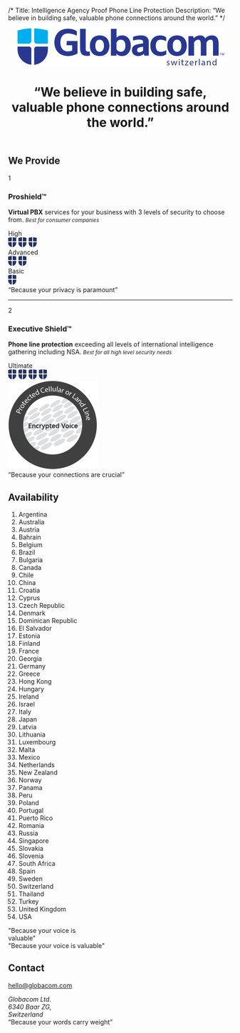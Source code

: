 /*
Title: Intelligence Agency Proof Phone Line Protection
Description: “We believe in building safe, valuable phone connections around the world.”
*/

<header class="text-center" id="header">
	<div class="container">
		<img src="themes/bootstrap/img/logo.png" alt="Globacom" width="465" height="85" class="img-responsive hidden-xs logo">
		<div class="tagline">
			<div class="row">
				<div class="col-md-12 col-lg-8 col-lg-offset-2">
					<h1>“We believe in building safe, valuable phone connections around the world.”</h1>
				</div>
			</div>
		</div>
	</div>
</header>

<section class="one" id="we-provide">
	<div class="container">
		<h2>We Provide <span class="divider">&nbsp;</span></h2>
		<div class="row consumer">
			<div class="col-sm-2 col-md-2 big-number">
				1
			</div>
			<div class="col-sm-10 col-md-4">
				<h3>Proshield<span class="tm">&trade;</span></h3>
				<p class="lead"><strong>Virtual PBX</strong> services for your business with 3 levels of security to choose from. <span><small><em>Best for consumer companies</em></small></span></p>
			</div>
			<div class="col-sm-12 col-md-3 levels levels-consumer">
				<div class="level">
					<span>High</span>
					<div class="rating pull-right">
						<img src="themes/bootstrap/img/shield-blue.png" width="19" height="22" alt="Shield">
						<img src="themes/bootstrap/img/shield-blue.png" width="19" height="22" alt="Shield">
						<img src="themes/bootstrap/img/shield-blue.png" width="19" height="22" alt="Shield">
					</div>
				</div>
				<div class="level">
					<span>Advanced</span>
					<div class="rating pull-right">
						<img src="themes/bootstrap/img/shield-blue.png" width="19" height="22" alt="Shield">
						<img src="themes/bootstrap/img/shield-blue.png" width="19" height="22" alt="Shield">
					</div>
				</div>
				<div class="level">
					<span>Basic</span>
					<div class="rating pull-right">
						<img src="themes/bootstrap/img/shield-blue.png" width="19" height="22" alt="Shield">
					</div>
				</div>
			</div>
			<div class="col-sm-12 col-md-3 text-center belief">
				“Because your privacy is paramount”
			</div>
		</div>
		<hr>
		<div class="row executive">
			<div class="col-sm-2 col-md-2 big-number">
				2
			</div>
			<div class="col-sm-10 col-md-4">
				<h3>Executive Shield<span class="tm">&trade;</span></h3>
				<p class="lead"><strong>Phone line protection</strong> exceeding all levels of international intelligence gathering including NSA. <span><small><em>Best for all high level security needs</em></small></span></p>
			</div>
			<div class="col-sm-12 col-md-3 levels levels-executive">
				<div class="level">
					<span>Ultimate</span>
					<div class="rating pull-right">
						<img src="themes/bootstrap/img/shield-blue.png" width="19" height="22" alt="Shield">
						<img src="themes/bootstrap/img/shield-blue.png" width="19" height="22" alt="Shield">
						<img src="themes/bootstrap/img/shield-blue.png" width="19" height="22" alt="Shield">
						<img src="themes/bootstrap/img/shield-blue.png" width="19" height="22" alt="Shield">
					</div>
				</div>
				<div class="level">
					<img src="themes/bootstrap/img/phone-line2.png" alt="" width="201" height="199" class="img-responsive center-block">
				</div>
			</div>
			<div class="col-sm-12 col-md-3 text-center belief">
				“Because your connections are crucial”
			</div>
		</div>
	</div>
</section>

<section class="two" id="availability">
	<div class="container">
		<h2>Availability <span class="divider">&nbsp;</span></h2>
		<div class="row">
			<div class="col-md-8 col-md-offset-1">
				<ol class="list-unstyled countries">
					<li>Argentina</li>
					<li>Australia</li>
					<li>Austria</li>
					<li>Bahrain</li>
					<li>Belgium</li>
					<li>Brazil</li>
					<li>Bulgaria</li>
					<li>Canada</li>
					<li>Chile</li>
					<li>China</li>
					<li>Croatia</li>
					<li>Cyprus</li>
					<li>Czech Republic</li>
					<li>Denmark</li>
					<li>Dominican Republic</li>
					<li>El Salvador</li>
					<li>Estonia</li>
					<li>Finland</li>
					<li>France</li>
					<li>Georgia</li>
					<li>Germany</li>
					<li>Greece</li>
					<li>Hong Kong</li>
					<li>Hungary</li>
					<li>Ireland</li>
					<li>Israel</li>
					<li>Italy</li>
					<li>Japan</li>
					<li>Latvia</li>
					<li>Lithuania</li>
					<li>Luxembourg</li>
					<li>Malta</li>
					<li>Mexico</li>
					<li>Netherlands</li>
					<li>New Zealand</li>
					<li>Norway</li>
					<li>Panama</li>
					<li>Peru</li>
					<li>Poland</li>
					<li>Portugal</li>
					<li>Puerto Rico</li>
					<li>Romania</li>
					<li>Russia</li>
					<li>Singapore</li>
					<li>Slovakia</li>
					<li>Slovenia</li>
					<li>South Africa</li>
					<li>Spain</li>
					<li>Sweden</li>
					<li>Switzerland</li>
					<li>Thailand</li>
					<li>Turkey</li>
					<li>United Kingdom</li>
					<li>USA</li>
				</ol>
			</div>
			<div class="col-md-3 visible-md visible-lg text-center belief">
				"Because your voice is <br>valuable"
			</div>
			<div class="col-md-3 visible-sm visible-xs text-center belief">
				"Because your voice is valuable"
			</div>
		</div>
	</div>
</section>

<footer id="contact">
	<div class="container">
		<h2>Contact <span class="divider">&nbsp;</span></h2>
		<div class="row">
			<div class="col-sm-12 col-md-7 col-md-offset-2 contact-details">
				<p class="lead"><a href="mailto:hello@globacom.com">hello@globacom.com</a></p>
				<address>
					Globacom Ltd. <br>
					6340 Baar ZG, <br>
					Switzerland
				</address>
				<div class="social-media hidden-print">
					<a href="http://www.facebook.com/globacom"><i class="fa fa-facebook"></i></a>
					<a href="http://www.twitter.com/globacom"><i class="fa fa-twitter"></i></a>
					<a href="http://www.instagram.com/globacom"><i class="fa fa-instagram"></i></a>
				</div>
			</div>
			<div class="col-sm-12 col-md-3 text-center belief">
				“Because your words carry weight”
			</div>
		</div>
	</div>
</footer>
